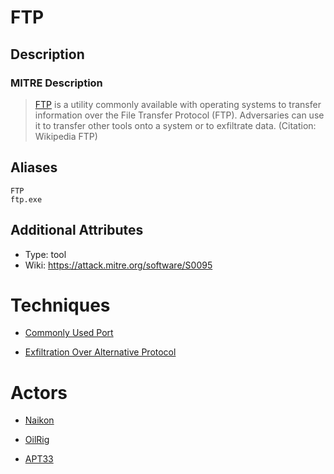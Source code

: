
# FTP

## Description

### MITRE Description

> [FTP](https://attack.mitre.org/software/S0095) is a utility commonly available with operating systems to transfer information over the File Transfer Protocol (FTP). Adversaries can use it to transfer other tools onto a system or to exfiltrate data. (Citation: Wikipedia FTP)

## Aliases

```
FTP
ftp.exe
```

## Additional Attributes

* Type: tool
* Wiki: https://attack.mitre.org/software/S0095

# Techniques


* [Commonly Used Port](../techniques/Commonly-Used-Port.md)

* [Exfiltration Over Alternative Protocol](../techniques/Exfiltration-Over-Alternative-Protocol.md)
    

# Actors


* [Naikon](../actors/Naikon.md)

* [OilRig](../actors/OilRig.md)
    
* [APT33](../actors/APT33.md)
    
